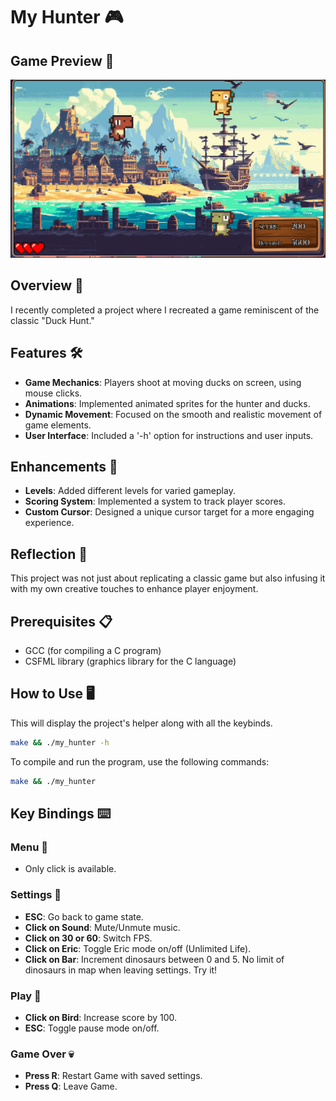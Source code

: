 # My Hunter 🎮

## Game Preview 📸
![My Hunter Game Preview](preview.png)

## Overview 🌟
I recently completed a project where I recreated a game reminiscent of the classic "Duck Hunt."

## Features 🛠️
- **Game Mechanics**: Players shoot at moving ducks on screen, using mouse clicks.
- **Animations**: Implemented animated sprites for the hunter and ducks.
- **Dynamic Movement**: Focused on the smooth and realistic movement of game elements.
- **User Interface**: Included a '-h' option for instructions and user inputs.

## Enhancements 🚀
- **Levels**: Added different levels for varied gameplay.
- **Scoring System**: Implemented a system to track player scores.
- **Custom Cursor**: Designed a unique cursor target for a more engaging experience.

## Reflection 💭
This project was not just about replicating a classic game but also infusing it with my own creative touches to enhance player enjoyment.

## Prerequisites 📋
- GCC (for compiling a C program)
- CSFML library (graphics library for the C language)

## How to Use 🖥️
This will display the project's helper along with all the keybinds.
```bash
make && ./my_hunter -h
```
To compile and run the program, use the following commands:
```bash
make && ./my_hunter
```

## Key Bindings ⌨️

### Menu 📜
- Only click is available.

### Settings 🔧
- **ESC**: Go back to game state.
- **Click on Sound**: Mute/Unmute music.
- **Click on 30 or 60**: Switch FPS.
- **Click on Eric**: Toggle Eric mode on/off (Unlimited Life).
- **Click on Bar**: Increment dinosaurs between 0 and 5. No limit of dinosaurs in map when leaving settings. Try it!

### Play 🎲
- **Click on Bird**: Increase score by 100.
- **ESC**: Toggle pause mode on/off.

### Game Over 💀
- **Press R**: Restart Game with saved settings.
- **Press Q**: Leave Game.

